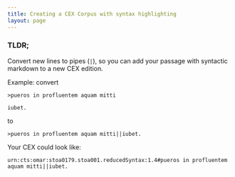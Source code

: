 ```yaml
---
title: Creating a CEX Corpus with syntax highlighting
layout: page
---
```


### TLDR;

Convert new lines to pipes (`|`), so you can add your passage with syntactic markdown to a new CEX edition.

Example: convert

```
>pueros in profluentem aquam mitti

iubet.
```
to


```
>pueros in profluentem aquam mitti||iubet.
```

Your CEX could look like:

```
urn:cts:omar:stoa0179.stoa001.reducedSyntax:1.4#pueros in profluentem aquam mitti||iubet.
```
